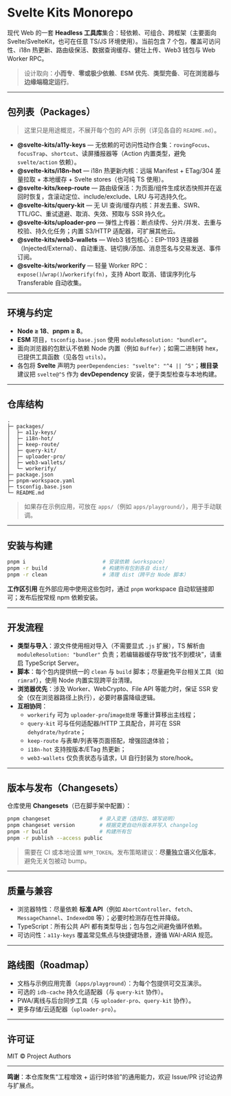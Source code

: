 # Svelte Kits Monorepo

现代 Web 的一套 **Headless 工具库**集合：轻依赖、可组合、跨框架（主要面向 Svelte/SvelteKit，也可在任意 TS/JS 环境使用）。当前包含 7 个包，覆盖可访问性、i18n 热更新、路由级保活、数据查询缓存、健壮上传、Web3 钱包与 Web Worker RPC。

> 设计取向：**小而专**、**零或极少依赖**、**ESM 优先**、**类型完备**、**可在浏览器与边缘端稳定运行**。

---

## 包列表（Packages）

> 这里只是用途概览，不展开每个包的 API 示例（详见各自的 `README.md`）。

- **@svelte-kits/a11y-keys** — 无依赖的可访问性动作合集：`rovingFocus`、`focusTrap`、`shortcut`、读屏播报器等（Action 内置类型，避免 `svelte/action` 依赖）。
- **@svelte-kits/i18n-hot** — i18n 热更新内核：远端 Manifest + ETag/304 差量拉取 + 本地缓存 + Svelte stores（也可纯 TS 使用）。
- **@svelte-kits/keep-route** — 路由级保活：为页面/组件生成状态快照并在返回时恢复，含滚动定位、include/exclude、LRU 与可选持久化。
- **@svelte-kits/query-kit** — 无 UI 查询/缓存内核：并发去重、SWR、TTL/GC、重试退避、取消、失效、预取与 SSR 持久化。
- **@svelte-kits/uploader-pro** — 弹性上传器：断点续传、分片/并发、去重与校验、持久化任务；内置 S3/HTTP 适配器，可扩展其他云。
- **@svelte-kits/web3-wallets** — Web3 钱包核心：EIP-1193 连接器（Injected/External）、自动重连、链切换/添加、消息签名与交易发送、事件订阅。
- **@svelte-kits/workerify** — 轻量 Worker RPC：`expose()`/`wrap()`/`workerify(fn)`，支持 Abort 取消、错误序列化与 Transferable 自动收集。

---

## 环境与约定

- **Node ≥ 18**、**pnpm ≥ 8**。
- **ESM** 项目，`tsconfig.base.json` 使用 `moduleResolution: "bundler"`。
- 面向浏览器的包默认不依赖 Node 内置（例如 `Buffer`）；如需二进制转 hex，已提供工具函数（见各包 `utils`）。
- 各包将 **Svelte** 声明为 `peerDependencies: "svelte": "^4 || ^5"`；**根目录**建议把 `svelte@^5` 作为 **devDependency** 安装，便于类型检查与本地构建。

---

## 仓库结构

```
.
├─ packages/
│  ├─ a11y-keys/
│  ├─ i18n-hot/
│  ├─ keep-route/
│  ├─ query-kit/
│  ├─ uploader-pro/
│  ├─ web3-wallets/
│  └─ workerify/
├─ package.json
├─ pnpm-workspace.yaml
├─ tsconfig.base.json
└─ README.md
```

> 如果存在示例应用，可放在 `apps/`（例如 `apps/playground/`），用于手动联调。

---

## 安装与构建

```bash
pnpm i                         # 安装依赖（workspace）
pnpm -r build                  # 构建所有包到各自 dist/
pnpm -r clean                  # 清理 dist（跨平台 Node 脚本）
```

**工作区引用**
在外部应用中使用这些包时，通过 `pnpm` workspace 自动软链接即可；发布后按常规 npm 依赖安装。

---

## 开发流程

- **类型与导入**：源文件使用相对导入（不需要显式 `.js` 扩展），TS 解析由 `moduleResolution: "bundler"` 负责；若编辑器缓存导致“找不到模块”，请重启 TypeScript Server。
- **脚本**：每个包内提供统一的 `clean` 与 `build` 脚本；尽量避免平台相关工具（如 `rimraf`），使用 Node 内置实现跨平台清理。
- **浏览器优先**：涉及 Worker、WebCrypto、File API 等能力时，保证 SSR 安全（仅在浏览器路径上执行），必要时暴露降级逻辑。
- **互相协同**：
  - `workerify` 可为 `uploader-pro`/`image处理` 等重计算移出主线程；
  - `query-kit` 可与任何适配器/HTTP 工具配合，并可在 SSR `dehydrate/hydrate`；
  - `keep-route` 与表单/列表等页面搭配，增强回退体验；
  - `i18n-hot` 支持按版本/ETag 热更新；
  - `web3-wallets` 仅负责状态与请求，UI 自行封装为 store/hook。

---

## 版本与发布（Changesets）

仓库使用 **Changesets**（已在脚手架中配置）：
```bash
pnpm changeset                # 录入变更（选择包、填写说明）
pnpm changeset version        # 根据变更自动升版本并写入 changelog
pnpm -r build                 # 构建所有包
pnpm -r publish --access public
```

> 需要在 CI 或本地设置 `NPM_TOKEN`。发布策略建议：**尽量独立语义化版本**，避免无关包被动 bump。

---

## 质量与兼容

- 浏览器特性：尽量依赖 **标准 API**（例如 `AbortController`、`fetch`、`MessageChannel`、`IndexedDB` 等）；必要时检测存在性并降级。
- TypeScript：所有公共 API 都有类型导出；包与包之间避免循环依赖。
- 可访问性：`a11y-keys` 覆盖常见焦点与快捷键场景，遵循 WAI-ARIA 规范。

---

## 路线图（Roadmap）

- 文档与示例应用完善（`apps/playground`）：为每个包提供可交互演示。
- 可选的 `idb-cache` 持久化适配器（与 `query-kit` 协作）。
- PWA/离线与后台同步工具（与 `uploader-pro`、`query-kit` 协作）。
- 更多存储/云适配器（`uploader-pro`）。

---

## 许可证

MIT © Project Authors

---
**鸣谢**：本仓库聚焦“工程增效 + 运行时体验”的通用能力，欢迎 Issue/PR 讨论边界与扩展点。
